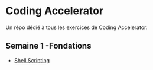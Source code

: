 # Coding Accelerator

Un répo dédié à tous les exercices de Coding Accelerator.

## Semaine 1 -Fondations

- [Shell Scripting ](/ca_shellscripts)
